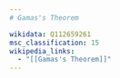 ```yaml
---
# Gamas's Theorem

wikidata: Q112659261
msc_classification: 15
wikipedia_links:
  - "[[Gamas's Theorem]]"
---
```

